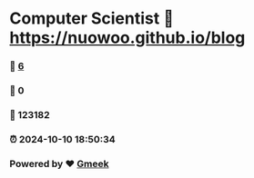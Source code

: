 # Computer Scientist :link: https://nuowoo.github.io/blog 
### :page_facing_up: [6](https://nuowoo.github.io/blog/tag.html) 
### :speech_balloon: 0 
### :hibiscus: 123182 
### :alarm_clock: 2024-10-10 18:50:34 
### Powered by :heart: [Gmeek](https://github.com/Meekdai/Gmeek)
